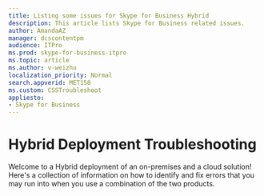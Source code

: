 ```yaml
---
title: Listing some issues for Skype for Business Hybrid
description: This article lists Skype for Business related issues.
author: AmandaAZ
manager: dcscontentpm
audience: ITPro
ms.prod: skype-for-business-itpro
ms.topic: article
ms.author: v-weizhu
localization_priority: Normal
search.appverid: MET150
ms.custom: CSSTroubleshoot
appliesto:
- Skype for Business
---
```


# Hybrid Deployment Troubleshooting

Welcome to a Hybrid deployment of an on-premises and a cloud solution! Here's a collection of information on how to identify and fix errors that you may run into when you use a combination of the two products.